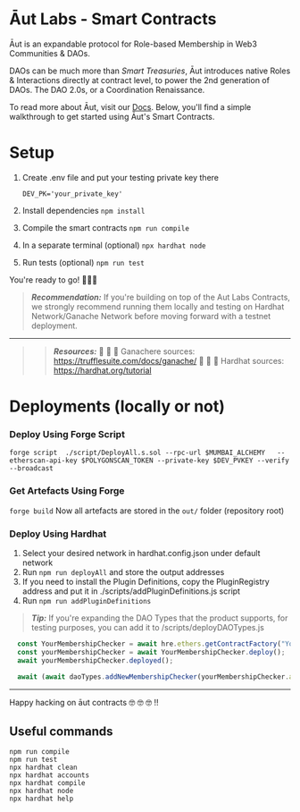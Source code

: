 # Āut Labs - Smart Contracts
Āut is an expandable protocol for Role-based Membership in Web3 Communities & DAOs.

DAOs can be much more than _Smart Treasuries_, Āut introduces native Roles & Interactions directly at contract level, to power the 2nd generation of DAOs. The DAO 2.0s, or a Coordination Renaissance.

To read more about Āut, visit our [Docs](https://docs.aut.id).
Below, you'll find a simple walkthrough to get started using Āut's Smart Contracts.

# Setup 

1. Create .env file and put your testing private key there
    ```
    DEV_PK='your_private_key'
    ```

2. Install dependencies
`npm install`

3. Compile the smart contracts 
`npm run compile`

4. In a separate terminal (optional)
`npx hardhat node`

5. Run tests (optional)
`npm run test`

You're ready to go! 🚀🚀🚀

> **_Recommendation:_** If you're building on top of the Aut Labs Contracts, we strongly recommend running them locally and testing on Hardhat Network/Ganache Network before moving forward with a testnet deployment.
----
> > **_Resources:_** 🍫 🍫 🍫 Ganachere sources: https://trufflesuite.com/docs/ganache/
🎩 🎩 🎩 Hardhat sources: https://hardhat.org/tutorial

# Deployments (locally or not)
### Deploy Using Forge Script

`forge script  ./script/DeployAll.s.sol --rpc-url $MUMBAI_ALCHEMY   --etherscan-api-key $POLYGONSCAN_TOKEN --private-key $DEV_PVKEY --verify --broadcast`

### Get Artefacts Using Forge

`forge build`
Now all artefacts are stored in the `out/` folder (repository root)

### Deploy Using Hardhat

1. Select your desired network in hardhat.config.json under default network
2. Run `npm run deployAll` and store the output addresses
2. If you need to install the Plugin Definitions, copy the PluginRegistry address and put it in ./scripts/addPluginDefinitions.js script
3. Run `npm run addPluginDefinitions` 
    
> **_Tip:_** If you're expanding the DAO Types that the product supports, for testing purposes, you can add it to /scripts/deployDAOTypes.js



``` javascript
  const YourMembershipChecker = await hre.ethers.getContractFactory("YourMembershipChecker");
  const yourMembershipChecker = await YourMembershipChecker.deploy();
  await yourMembershipChecker.deployed();
  
  await (await daoTypes.addNewMembershipChecker(yourMembershipChecker.address)).wait();
```

----
Happy hacking on āut contracts 🤓 🤓 🤓 !! 
 
## Useful commands
```shell
npm run compile
npm run test
npx hardhat clean
npx hardhat accounts
npx hardhat compile
npx hardhat node
npx hardhat help
```
